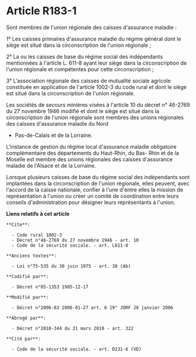 # Article R183-1

Sont membres de l'union régionale des caisses d'assurance maladie :

1° Les caisses primaires d'assurance maladie du régime général dont le siège est situé dans la circonscription de l'union
régionale ;

2° La ou les caisses de base du régime social des indépendants mentionnées à l'article L. 611-8 ayant leur siège dans la
circonscription de l'union régionale et compétentes pour cette circonscription ;

3° L'association régionale des caisses de mutualité sociale agricole constituée en application de l'article 1002-3 du code
rural et dont le siège est situé dans la circonscription de l'union régionale.

Les sociétés de secours minières visées à l'article 10 du décret n° 46-2769 du 27 novembre 1946 modifié et dont le siège est
situé dans la circonscription de l'union régionale sont membres des unions régionales des caisses d'assurance maladie du Nord
- Pas-de-Calais et de la Lorraine.

L'instance de gestion du régime local d'assurance maladie obligatoire complémentaire des départements du Haut-Rhin, du Bas-
Rhin et de la Moselle est membre des unions régionales des caisses d'assurance maladie de l'Alsace et de la Lorraine.

Lorsque plusieurs caisses de base du régime social des indépendants sont implantées dans la circonscription de l'union
régionale, elles peuvent, avec l'accord de la caisse nationale, confier à l'une d'entre elles la mission de représentation à
l'union ou créer un comité de coordination entre leurs conseils d'administration pour désigner leurs représentants à l'union.

**Liens relatifs à cet article**

	**Cite**:

	  - Code rural 1002-3
	  - Décret n°46-2769 du 27 novembre 1946 - art. 10
	  - Code de la sécurité sociale. - art. L611-8

	**Anciens textes**:

	  - Loi n°75-535 du 30 juin 1975 - art. 30 (Ab)

	**Codifié par**:

	  - Décret n°85-1353 1985-12-17

	**Modifié par**:

	  - Décret n°2006-83 2006-01-27 art. 6 19° JORF 28 janvier 2006

	**Abrogé par**:

	  - Décret n°2010-344 du 31 mars 2010 - art. 322

	**Cité par**:

	  - Code de la sécurité sociale. - art. D231-6 (VD)
